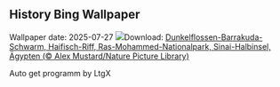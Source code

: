 ## History Bing Wallpaper
Wallpaper date: 2025-07-27
![](https://www.bing.com/th?id=OHR.BlackfinBarracuda_DE-DE5710611584_UHD.jpg&w=1000)Download: [Dunkelflossen-Barrakuda-Schwarm, Haifisch-Riff, Ras-Mohammed-Nationalpark, Sinai-Halbinsel, Ägypten (© Alex Mustard/Nature Picture Library)](https://www.bing.com/th?id=OHR.BlackfinBarracuda_DE-DE5710611584_UHD.jpg)

Auto get programm by LtgX
